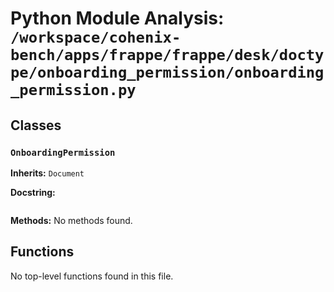 # Python Module Analysis: `/workspace/cohenix-bench/apps/frappe/frappe/desk/doctype/onboarding_permission/onboarding_permission.py`

## Classes

### `OnboardingPermission`
**Inherits:** `Document`


**Docstring:**
```

```

**Methods:**
No methods found.




## Functions

No top-level functions found in this file.
